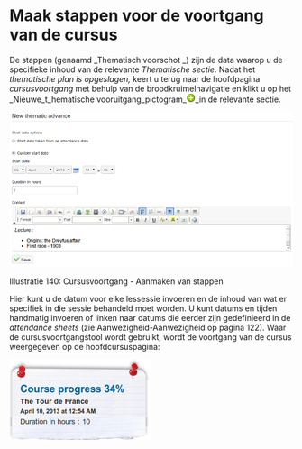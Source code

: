 # Maak stappen voor de voortgang van de cursus

De stappen \(genaamd _Thematisch voorschot _\) zijn de data waarop u de specifieke inhoud van de relevante _Thematische sectie_. Nadat het _thematische plan is opgeslagen,_ keert u terug naar de hoofdpagina _cursusvoortgang_ met behulp van de broodkruimelnavigatie en klikt u op het _Nieuwe_t_hematische vooruitgang_pictogram\_![](../../.gitbook/assets/graphics257%20%283%29.png)\_in de relevante sectie.

![](../../.gitbook/assets/images186%20%284%29.png)

Illustratie 140: Cursusvoortgang - Aanmaken van stappen

Hier kunt u de datum voor elke lessessie invoeren en de inhoud van wat er specifiek in die sessie behandeld moet worden. U kunt datums en tijden handmatig invoeren of linken naar datums die eerder zijn gedefinieerd in de _attendance sheets_ \(zie Aanwezigheid-Aanwezigheid op pagina 122\). Waar de cursusvoortgangstool wordt gebruikt, wordt de voortgang van de cursus weergegeven op de hoofdcursuspagina:

![](../../.gitbook/assets/graphics263%20%281%29.png)

